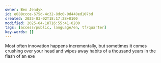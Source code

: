 ```yaml
---
owner: Ben Jendyk
id: e088ccce-675d-4c32-8dc0-0d448ed107bd
created: 2025-03-02T18:17:28+0100
modified: 2025-04-18T16:55:41+0200
tags: [access/public, language/en, tf/quarter]
key-words: []
---
```


Most often innovation happens incrementally, but sometimes it comes crushing over your head and wipes away habits of a thousand years in the flash of an exe